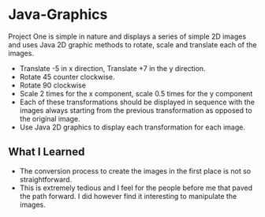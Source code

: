# Java-Graphics

Project One is simple in nature and displays a series of simple 2D images and uses Java 2D graphic methods to rotate, scale and translate each of the images.
- Translate -5 in x direction, Translate +7 in the y direction. 
- Rotate 45 counter clockwise. 
- Rotate 90 clockwise 
- Scale 2 times for the x component, scale 0.5 times for the y component 
- Each of these transformations should be displayed in sequence with the images always starting from the previous transformation as opposed to the original image. 
- Use Java 2D graphics to display each transformation for each image.

## What I Learned

- The conversion process to create the images in the first place is not so straightforward.
- This is extremely tedious and I feel for the people before me that paved the path forward. I did however find it interesting to manipulate the images.
